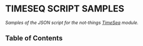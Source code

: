 # TIMESEQ SCRIPT SAMPLES

*Samples of the JSON script for the not-things [TimeSeq](../TIMESEQ.md) module.*

## Table of Contents
